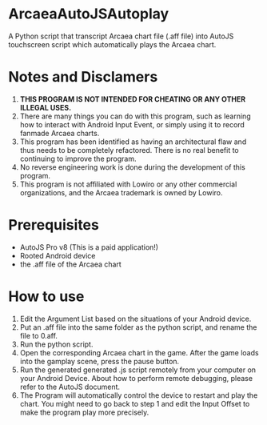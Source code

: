 # ArcaeaAutoJSAutoplay
A Python script that transcript Arcaea chart file (.aff file) into AutoJS touchscreen script which automatically plays the Arcaea chart.

# Notes and Disclamers
1. **THIS PROGRAM IS NOT INTENDED FOR CHEATING OR ANY OTHER ILLEGAL USES.**
2. There are many things you can do with this program, such as learning how to interact with Android Input Event, or simply using it to record fanmade Arcaea charts.
3. This program has been identified as having an architectural flaw and thus needs to be completely refactored. There is no real benefit to continuing to improve the program.
4. No reverse engineering work is done during the development of this program.
5. This program is not affiliated with Lowiro or any other commercial organizations, and the Arcaea trademark is owned by Lowiro.

# Prerequisites
- AutoJS Pro v8 (This is a paid application!)
- Rooted Android device
- the .aff file of the Arcaea chart

# How to use
1. Edit the Argument List based on the situations of your Android device.
2. Put an .aff file into the same folder as the python script, and rename the file to 0.aff.
3. Run the python script.
4. Open the corresponding Arcaea chart in the game. After the game loads into the gamplay scene, press the pause button.
5. Run the generated generated .js script remotely from your computer on your Android Device. About how to perform remote debugging, please refer to the AutoJS document.
6. The Program will automatically control the device to restart and play the chart. You might need to go back to step 1 and edit the Input Offset to make the program play more precisely.
